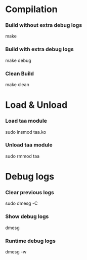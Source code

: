 # Compilation
### Build without extra debug logs
make
### Build with extra debug logs
make debug
### Clean Build
make clean

# Load & Unload
### Load taa module
sudo insmod taa.ko
### Unload taa module
sudo rmmod taa

# Debug logs
### Clear previous logs
sudo dmesg -C
### Show debug logs
dmesg
### Runtime debug logs
dmesg -w
